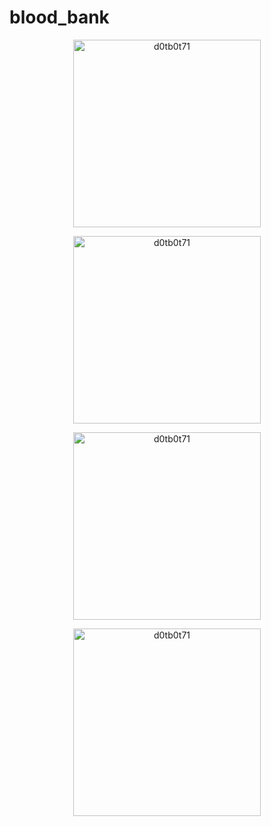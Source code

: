 # blood_bank


<p align="center"> <img src="https://user-images.githubusercontent.com/61940095/139647046-c856aeaa-cb59-4d4f-8997-beeca6e583d2.png" width="300" alt="d0tb0t71" /> </p>

<p align="center"> <img src="https://user-images.githubusercontent.com/61940095/139647109-e178160c-5dcb-4633-a1ed-e081bf9d81c8.png" width="300" alt="d0tb0t71" /> </p>

<p align="center"> <img src="https://user-images.githubusercontent.com/61940095/139647163-705fcfd5-babb-498d-b64b-8ff895f925f0.png" width="300" alt="d0tb0t71" /> </p>

<p align="center"> <img src="https://user-images.githubusercontent.com/61940095/139647234-e43a35b1-3259-4d55-9e0e-83106f962e2b.png" width="300" alt="d0tb0t71" /> </p>

